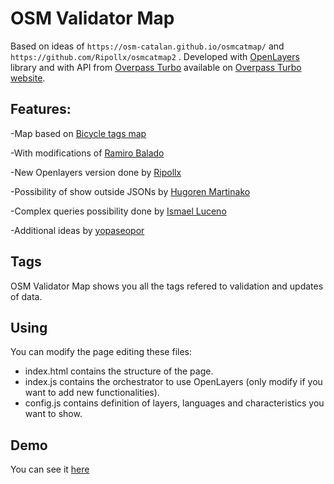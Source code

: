 # OSM Validator Map

Based on ideas of `https://osm-catalan.github.io/osmcatmap/` and `https://github.com/Ripollx/osmcatmap2` .
Developed with [OpenLayers](https://openlayers.org/) library  and with API from [Overpass Turbo](https://wiki.openstreetmap.org/wiki/Overpass_turbo) available on [Overpass Turbo website](https://overpass-turbo.eu/).

## Features:

-Map based on [Bicycle tags map](https://wiki.openstreetmap.org/wiki/Bicycle_tags_map)

-With modifications of [Ramiro Balado](https://github.com/Qjammer)

-New Openlayers version done by [Ripollx](https://github.com/Ripollx)

-Possibility of show outside JSONs by [Hugoren Martinako ](https://github.com/Crashillo)

-Complex queries possibility done by [Ismael Luceno](https://github.com/ismaell)

-Additional ideas by [yopaseopor](https://github.com/yopaseopor)

## Tags

OSM Validator Map shows you all the tags refered to validation and updates of data.


## Using

You can modify the page editing these files:
* index.html contains the structure of the page.
* index.js contains the orchestrator to use OpenLayers (only modify if you want to add new functionalities).
* config.js contains definition of layers, languages and characteristics you want to show.

## Demo

You can see it [here](https://yopaseopor.github.io/osmvalidatormap)

 
